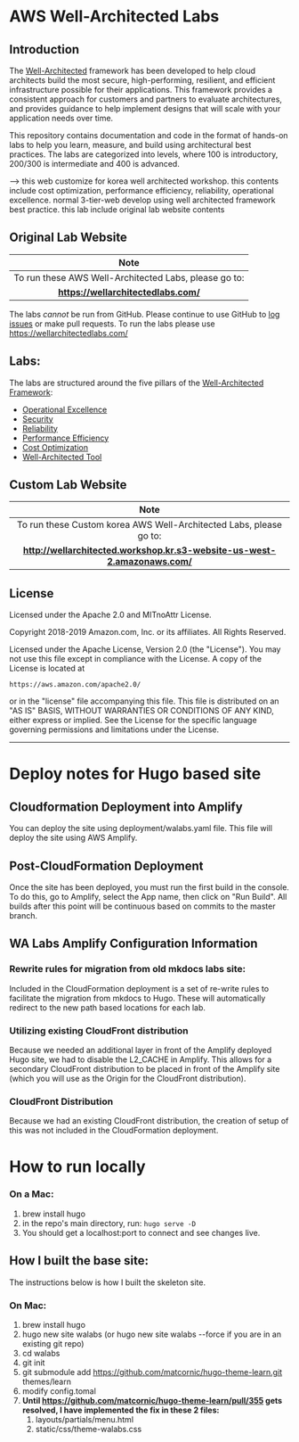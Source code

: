 
# AWS Well-Architected Labs

## Introduction

The [Well-Architected](https://aws.amazon.com/well-architected) framework has been developed to help cloud architects build the most secure, high-performing, resilient, and efficient infrastructure possible for their applications. This framework provides a consistent approach for customers and partners to evaluate architectures, and provides guidance to help implement designs that will scale with your application needs over time.

This repository contains documentation and code in the format of hands-on labs to help you learn, measure, and build using architectural best practices. The labs are categorized into levels, where 100 is introductory, 200/300 is intermediate and 400 is advanced.

--> this web customize for korea well architected workshop.
    this contents include cost optimization, performance efficiency, reliability, operational excellence.
    normal 3-tier-web develop using well architected framework best practice.
    this lab include original lab website contents

## Original Lab Website

| Note |
| :---: |
|To run these AWS Well-Architected Labs, please go to:|
|**https://wellarchitectedlabs.com/**|

The labs _cannot_ be run from GitHub. Please continue to use GitHub to [log issues](https://github.com/awslabs/aws-well-architected-labs/issues) or make pull requests. To run the labs please use https://wellarchitectedlabs.com/

## Labs:
The labs are structured around the five pillars of the [Well-Architected Framework](https://aws.amazon.com/well-architected):

- [Operational Excellence](http://wellarchitectedlabs.com/operational-excellence/)
- [Security](http://wellarchitectedlabs.com/security/)
- [Reliability](http://wellarchitectedlabs.com/reliability/)
- [Performance Efficiency](http://wellarchitectedlabs.com/performance-efficiency/)
- [Cost Optimization](http://wellarchitectedlabs.com/cost/)
- [Well-Architected Tool](http://wellarchitectedlabs.com/well-architectedtool/)


## Custom Lab Website
| Note |
| :---: |
|To run these Custom korea AWS Well-Architected Labs, please go to:|
|**http://wellarchitected.workshop.kr.s3-website-us-west-2.amazonaws.com/**|

## License
Licensed under the Apache 2.0 and MITnoAttr License.

Copyright 2018-2019 Amazon.com, Inc. or its affiliates. All Rights Reserved.

Licensed under the Apache License, Version 2.0 (the "License"). You may not use this file except in compliance with the License. A copy of the License is located at

    https://aws.amazon.com/apache2.0/

or in the "license" file accompanying this file. This file is distributed on an "AS IS" BASIS, WITHOUT WARRANTIES OR CONDITIONS OF ANY KIND, either express or implied. See the License for the specific language governing permissions and limitations under the License.

---

# Deploy notes for Hugo based site

## Cloudformation Deployment into Amplify
You can deploy the site using deployment/walabs.yaml file. This file will deploy the site using AWS Amplify.

## Post-CloudFormation Deployment
Once the site has been deployed, you must run the first build in the console. To do this, go to Amplify, select the App name, then click on "Run Build".  All builds after this point will be continuous based on commits to the master branch.

## WA Labs Amplify Configuration Information
### Rewrite rules for migration from old mkdocs labs site:
Included in the CloudFormation deployment is a set of re-write rules to facilitate the migration from mkdocs to Hugo. These will automatically redirect to the new path based locations for each lab.
### Utilizing existing CloudFront distribution
Because we needed an additional layer in front of the Amplify deployed Hugo site, we had to disable the L2_CACHE in Amplify. This allows for a secondary CloudFront distribution to be placed in front of the Amplify site (which you will use as the Origin for the CloudFront distribution).
### CloudFront Distribution
Because we had an existing CloudFront distribution, the creation of setup of this was not included in the CloudFormation deployment.


# How to run locally
### On a Mac:
1. brew install hugo
1. in the repo's main directory, run: `hugo serve -D`
1. You should get a localhost:port to connect and see changes live.

## How I built the base site:
The instructions below is how I built the skeleton site.
### On Mac:
1. brew install hugo
1. hugo new site walabs (or hugo new site walabs --force if you are in an existing git repo)
1. cd walabs
1. git init
1. git submodule add https://github.com/matcornic/hugo-theme-learn.git themes/learn
1. modify config.tomal
1. **Until https://github.com/matcornic/hugo-theme-learn/pull/355 gets resolved, I have implemented the fix in these 2 files:**
    1. layouts/partials/menu.html
    1. static/css/theme-walabs.css
